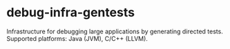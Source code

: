 # debug-infra-gentests

Infrastructure for debugging large applications by generating directed tests.
Supported platforms: Java (JVM), C/C++ (LLVM).
